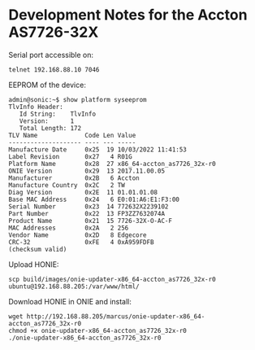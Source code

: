 # Development Notes for the Accton AS7726-32X

Serial port accessible on:

```shell
telnet 192.168.88.10 7046
```

EEPROM of the device:

```shell
admin@sonic:~$ show platform syseeprom
TlvInfo Header:
   Id String:    TlvInfo
   Version:      1
   Total Length: 172
TLV Name             Code Len Value
-------------------- ---- --- -----
Manufacture Date     0x25  19 10/03/2022 11:41:53
Label Revision       0x27   4 R01G
Platform Name        0x28  27 x86_64-accton_as7726_32x-r0
ONIE Version         0x29  13 2017.11.00.05
Manufacturer         0x2B   6 Accton
Manufacture Country  0x2C   2 TW
Diag Version         0x2E  11 01.01.01.08
Base MAC Address     0x24   6 E0:01:A6:E1:F3:00
Serial Number        0x23  14 772632X2239102
Part Number          0x22  13 FP3ZZ7632074A
Product Name         0x21  15 7726-32X-O-AC-F
MAC Addresses        0x2A   2 256
Vendor Name          0x2D   8 Edgecore
CRC-32               0xFE   4 0xA959FDFB
(checksum valid)
```

Upload HONIE:

```shell
scp build/images/onie-updater-x86_64-accton_as7726_32x-r0 ubuntu@192.168.88.205:/var/www/html/
```

Download HONIE in ONIE and install:

```shell
wget http://192.168.88.205/marcus/onie-updater-x86_64-accton_as7726_32x-r0
chmod +x onie-updater-x86_64-accton_as7726_32x-r0
./onie-updater-x86_64-accton_as7726_32x-r0
```
